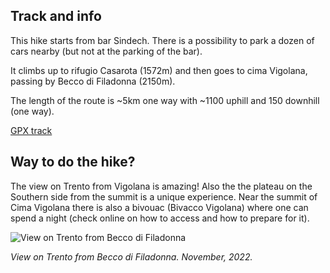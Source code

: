 ## Track and info

This hike starts from bar Sindech. There is a possibility to park a dozen of cars nearby (but not at the parking of the bar).

It climbs up to rifugio Casarota (1572m) and then goes to cima Vigolana, passing by Becco di Filadonna (2150m).

The length of the route is ~5km one way with ~1100 uphill and 150 downhill (one way).

[GPX track](https://raw.githubusercontent.com/cragtracks/cragtracks/master/Hiking/Vigolana%20from%20Sindech/Vigolana_from_Sindech.gpx)

## Way to do the hike?

The view on Trento from Vigolana is amazing! Also the the plateau on the Southern side from the summit is a unique experience.
Near the summit of Cima Vigolana there is also a bivouac (Bivacco Vigolana) where one can spend a night (check online on how to access
and how to prepare for it).

![View on Trento from Becco di Filadonna](https://lh3.googleusercontent.com/pw/AMWts8A71RQSCu7PzCcKYtyLd504xSqyzsK7GPB6Sl04ru8rwbLUUMsf43mvDwR3ibWMVQWEXax42WTVlfB6MCE-NxuJNk8myM66B7pSH1p52QfBV9rrsKfpZhhI5uMHZGVCDk1dfLNVxXxusAboiQD5IKwbku68NK_Kf-TSu9T9TwD1UGai6LPx2ScPvsw6Ts_cxaztXhOMs6L-IGCM55Vr0iqFxBgmp3XPjZloUJu4DMW_cTqfHq-1wUqmkF1DvFM9oIC75-nqQcbnZOn6qdDi23knQyW9BYvOSzqH2OhBR-oC7vNxSyze63Yuw0GhkLGmI5wd0XwDQ-5DhJv-7uIvhN5Oyx7fAFnfSjevV4AbU8L2Nbbr_RXAqrRevmPCmhmjP3Iz6zhhK6pMD5M1bPMwOAwL653g_fy24_zDwUXGbWyf1htIUFV8NpxOC6ClguFsjVCNhmLH3vbFz6FfbncowNDLstmuNl9Kzt9sL-fV0Df_YoknYP7EEBC2QmWTAW7Cgki3T52Uk6OuIc3iB3QKUOrvuP_b39LIdGBe4tIZ9kP0LrncFn3IrJKAbpgGXRAHwBlcKWMWSnb-08L8qlidxCps0ZtPQPa328wiEEjVGCF0a9KabuSf6djc4GkMQwI1eEu4VqVA7CGKSDO6iouAOeenKoviilE3EXurAsWcEMNobZU35ZpMOdShBAe2O-i01DI51s8fGabrFN_Aq_7O2Z-rXYGoaa3pmmbwMMRQoU1RA4uZBrmcJ0I4VYy91S0E_FHwOY3WDNhosMRqLYQE2rdktEStTIxmK0yfibuG-sn1Dw_jaVkj-rS9HEpf6y2-pIUjE_Q56hJlgBZLE013JHp5ToSJ176FTGorir66D8zVR8Zw3k8oWihvZZUyi2w0ZS5pG-QYwwtgsDmXx6ZcLw=w960-h966-s-no?authuser=0)

*View on Trento from Becco di Filadonna. November, 2022.*
